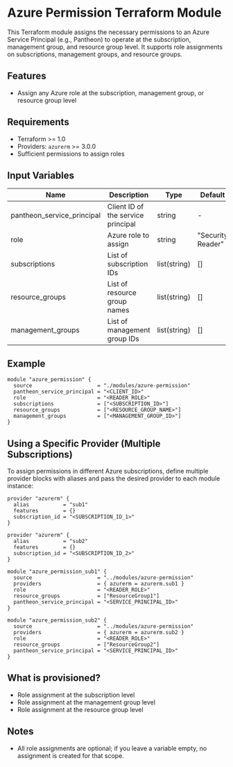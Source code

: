 # Azure Permission Terraform Module

This Terraform module assigns the necessary permissions to an Azure Service Principal (e.g., Pantheon) to operate at the subscription, management group, and resource group level. It supports role assignments on subscriptions, management groups, and resource groups.

## Features
- Assign any Azure role at the subscription, management group, or resource group level

## Requirements
- Terraform >= 1.0
- Providers: `azurerm` >= 3.0.0
- Sufficient permissions to assign roles

## Input Variables

| Name                        | Description                                                        | Type         | Default              |
|-----------------------------|--------------------------------------------------------------------|--------------|----------------------|
| pantheon_service_principal  | Client ID of the service principal                                 | string       | -                    |
| role                        | Azure role to assign                                               | string       | "Security Reader"    |
| subscriptions               | List of subscription IDs                                           | list(string) | []                   |
| resource_groups             | List of resource group names                                       | list(string) | []                   |
| management_groups           | List of management group IDs                                       | list(string) | []                   |

## Example

```hcl
module "azure_permission" {
  source                     = "./modules/azure-permission"
  pantheon_service_principal = "<CLIENT_ID>"
  role                       = "<READER_ROLE>"
  subscriptions              = ["<SUBSCRIPTION_ID>"]
  resource_groups            = ["<RESOURCE_GROUP_NAME>"]
  management_groups          = ["<MANAGEMENT_GROUP_ID>"]
}
```

## Using a Specific Provider (Multiple Subscriptions)

To assign permissions in different Azure subscriptions, define multiple provider blocks with aliases and pass the desired provider to each module instance:

```hcl
provider "azurerm" {
  alias           = "sub1"
  features        = {}
  subscription_id = "<SUBSCRIPTION_ID_1>"
}

provider "azurerm" {
  alias           = "sub2"
  features        = {}
  subscription_id = "<SUBSCRIPTION_ID_2>"
}

module "azure_permission_sub1" {
  source                     = "../modules/azure-permission"
  providers                  = { azurerm = azurerm.sub1 }
  role                       = "<READER_ROLE>"
  resource_groups            = ["ResourceGroup1"]
  pantheon_service_principal = "<SERVICE_PRINCIPAL_ID>"
}

module "azure_permission_sub2" {
  source                     = "../modules/azure-permission"
  providers                  = { azurerm = azurerm.sub2 }
  role                       = "<READER_ROLE>"
  resource_groups            = ["ResourceGroup2"]
  pantheon_service_principal = "<SERVICE_PRINCIPAL_ID>"
}
```

## What is provisioned?
- Role assignment at the subscription level
- Role assignment at the management group level
- Role assignment at the resource group level

## Notes
- All role assignments are optional; if you leave a variable empty, no assignment is created for that scope.